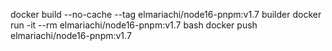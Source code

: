 docker build --no-cache --tag elmariachi/node16-pnpm:v1.7 builder
docker run -it --rm elmariachi/node16-pnpm:v1.7 bash
docker push elmariachi/node16-pnpm:v1.7
